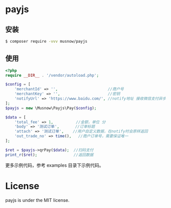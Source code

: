 # payjs

## 安装
```bash
$ composer require -vvv musnow/payjs
```

## 使用

```php
<?php
require __DIR__ . '/vendor/autoload.php';

$config = [
    'merchantId' => '',                      //商户号
    'merchantKey' => '',                     //密钥
    'notifyUrl' => 'https://www.baidu.com/', //notify地址 接收微信支付异步通知的回调地址。必须为可直接访问的URL，不能带参数、session验证、csrf验证。留空则不通知 需要保留最后的斜杠
];
$payjs = new \Musnow\Payjs\Pay($config);

$data = [
    'total_fee' => 1,          //金额，单位 分
    'body' => '测试订单',       //订单标题
    'attach' => '测试订单',    //用户自定义数据，在notify时会原样返回
    'out_trade_no' => time(),   //商户订单号，需要保证唯一
];

$ret = $payjs->qrPay($data);  //扫码支付
print_r($ret);                //返回数据

```

更多示例代码，参考 examples 目录下示例代码。

# License
payjs is under the MIT license.
